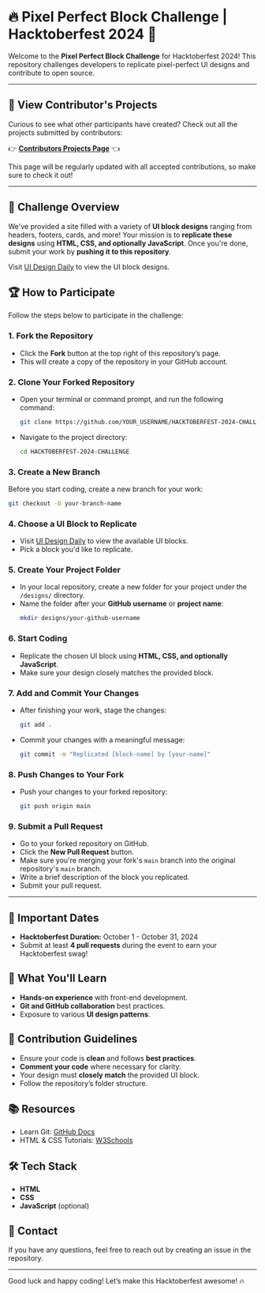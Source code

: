 # 🔥 **Pixel Perfect Block Challenge** | Hacktoberfest 2024 🚀

Welcome to the **Pixel Perfect Block Challenge** for Hacktoberfest 2024! This repository challenges developers to replicate pixel-perfect UI designs and contribute to open source.

---

## 🎨 View Contributor's Projects
Curious to see what other participants have created? Check out all the projects submitted by contributors:

👉 **[Contributors Projects Page](#)** 👈

This page will be regularly updated with all accepted contributions, so make sure to check it out!

---

## 📝 Challenge Overview
We've provided a site filled with a variety of **UI block designs** ranging from headers, footers, cards, and more! Your mission is to **replicate these designs** using **HTML, CSS, and optionally JavaScript**. Once you're done, submit your work by **pushing it to this repository**.

Visit [UI Design Daily](https://www.uidesigndaily.com/) to view the UI block designs.

## 🏆 How to Participate

Follow the steps below to participate in the challenge:

### 1. Fork the Repository
- Click the **Fork** button at the top right of this repository’s page.
- This will create a copy of the repository in your GitHub account.

### 2. Clone Your Forked Repository
- Open your terminal or command prompt, and run the following command:
   ```bash
   git clone https://github.com/YOUR_USERNAME/HACKTOBERFEST-2024-CHALLENGE.git
   ```
- Navigate to the project directory:
   ```bash
   cd HACKTOBERFEST-2024-CHALLENGE
   ```

### 3. Create a New Branch
Before you start coding, create a new branch for your work:
```bash
git checkout -b your-branch-name
```

### 4. Choose a UI Block to Replicate
- Visit [UI Design Daily](https://www.uidesigndaily.com/) to view the available UI blocks.
- Pick a block you'd like to replicate.

### 5. Create Your Project Folder
- In your local repository, create a new folder for your project under the `/designs/` directory.
- Name the folder after your **GitHub username** or **project name**:
   ```bash
   mkdir designs/your-github-username
   ```

### 6. Start Coding
- Replicate the chosen UI block using **HTML, CSS, and optionally JavaScript**.
- Make sure your design closely matches the provided block.

### 7. Add and Commit Your Changes
- After finishing your work, stage the changes:
   ```bash
   git add .
   ```
- Commit your changes with a meaningful message:
   ```bash
   git commit -m "Replicated [block-name] by [your-name]"
   ```

### 8. Push Changes to Your Fork
- Push your changes to your forked repository:
   ```bash
   git push origin main
   ```

### 9. Submit a Pull Request
- Go to your forked repository on GitHub.
- Click the **New Pull Request** button.
- Make sure you're merging your fork's `main` branch into the original repository's `main` branch.
- Write a brief description of the block you replicated.
- Submit your pull request.

---

## 📅 Important Dates
- **Hacktoberfest Duration:** October 1 - October 31, 2024
- Submit at least **4 pull requests** during the event to earn your Hacktoberfest swag!

## 🎯 What You'll Learn
- **Hands-on experience** with front-end development.
- **Git and GitHub collaboration** best practices.
- Exposure to various **UI design patterns**.

## 👥 Contribution Guidelines
- Ensure your code is **clean** and follows **best practices**.
- **Comment your code** where necessary for clarity.
- Your design must **closely match** the provided UI block.
- Follow the repository’s folder structure.

## 📚 Resources
- Learn Git: [GitHub Docs](https://docs.github.com/en/get-started/quickstart/set-up-git)
- HTML & CSS Tutorials: [W3Schools](https://www.w3schools.com/)

## 🛠 Tech Stack
- **HTML**
- **CSS**
- **JavaScript** (optional)

## 💬 Contact
If you have any questions, feel free to reach out by creating an issue in the repository.

---

Good luck and happy coding! Let’s make this Hacktoberfest awesome! 🔥
